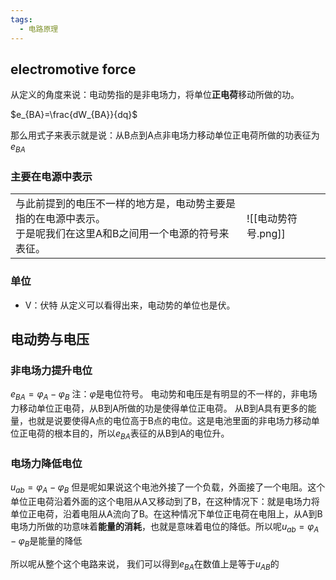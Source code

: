 ```yaml
---
tags:
  - 电路原理
---
```

## electromotive force 


从定义的角度来说：电动势指的是非电场力，将单位**正电荷**移动所做的功。

$e_{BA}=\frac{dW_{BA}}{dq}$

那么用式子来表示就是说：从B点到A点非电场力移动单位正电荷所做的功表征为$e_{BA}$

### 主要在电源中表示

|                                                              |                |
| ------------------------------------------------------------ | -------------- |
| 与此前提到的电压不一样的地方是，电动势主要是指的在电源中表示。<br>于是呢我们在这里A和B之间用一个电源的符号来表征。 | ![[电动势符号.png]] |


### 单位
- V：伏特
从定义可以看得出来，电动势的单位也是伏。
## 电动势与电压
### 非电场力提升电位
$e_{BA}= φ_A-φ_B$
注：$φ$是电位符号。
电动势和电压是有明显的不一样的，非电场力移动单位正电荷，从B到A所做的功是使得单位正电荷。
从B到A具有更多的能量，也就是说要使得A点的电位高于B点的电位。这是电池里面的非电场力移动单位正电荷的根本目的，所以$e_{BA}$表征的从B到A的电位升。
### 电场力降低电位
$u_{ab}= φ_A-φ_B$
但是呢如果说这个电池外接了一个负载，外面接了一个电阻。这个单位正电荷沿着外面的这个电阻从A又移动到了B，在这种情况下：就是电场力将单位正电荷，沿着电阻从A流向了B。在这种情况下单位正电荷在电阻上，从A到B电场力所做的功意味着**能量的消耗**，也就是意味着电位的降低。所以呢$u_{ab}= φ_A-φ_B$是能量的降低


所以呢从整个这个电路来说， 我们可以得到$e_{BA}$在数值上是等于$u_{AB}$的




